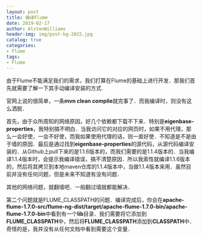 ```yaml
---
layout: post
title: 编译Flume
date: 2019-02-17
author: AlstonWilliams
header-img: img/post-bg-2015.jpg
catalog: true
categories:
- Flume
tags:
- Flume
---
```

由于Flume不能满足我们的需求，我们打算在Flume的基础上进行开发．那我们首先就需要了解一下其手动编译安装的方式.

官网上说的很简单，一条**mvn clean compile**就完事了．而我编译时，则没有这么洒脱．

首先，由于众所周知的网络原因，好几个依赖都下载不下来．特别是**eigenbase-properties**，我特别搞不明白．当我访问它的对应的网页时，如果不用代理，那么一会好使，一会不好使，而我如果使用代理的话，则一直好使．不知道是不是由于墙的原因．最后是通过找到**eigenbase-properties**的源代码，从源代码编译安装的．从Github上pull下来的是1.1.6版本的，而我们需要的是1.1.4版本的．当我编译1.1.4版本时，会提示我编译错误，搞不清楚原因．所以我索性就编译1.1.6版本的，然后将其拷贝到本地maven仓库的1.1.4版本中，当做1.1.4版本来用．虽然目前并没有任何问题，但是未来不知道有没有问题．

其他的网络问题，就翻墙吧．一般翻过墙就都能解决．

第二个问题就是FLUME_CLASSPATH的问题．编译完成后，你会在**apache-flume-1.7.0-src/flume-ng-dist/target/apache-flume-1.7.0-bin/apache-flume-1.7.0-bin**中看到有一个**lib**目录．我们需要将它添加到**FLUME_CLASSPATH**中，然后将**FLUME_CLASSPATH**添加到**CLASSPATH**中．奇怪的是，我并没有从任何文档中看到需要这个变量．
